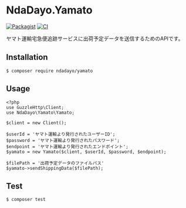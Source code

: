 # NdaDayo.Yamato

[![Packagist](https://img.shields.io/badge/packagist-v1.0-blue.svg)](https://packagist.org/packages/ndaDayo/nextengine)
[![CI](https://github.com/ndaDayo/yamato/actions/workflows/ci.yml/badge.svg)](https://github.com/ndaDayo/yamato/actions/workflows/ci.yml)

ヤマト運輸宅急便追跡サービスに出荷予定データを送信するためのAPIです。

## Installation

```
$ composer require ndadayo/yamato
```

## Usage

```
<?php 
use GuzzleHttp\Client;
use NdaDayo\Yamato\Yamato;

$client = new Client();

$userId = 'ヤマト運輸より発行されたユーザーID';
$password = 'ヤマト運輸より発行されたパスワード';
$endpoint = 'ヤマト運輸より発行されたエンドポイント';
$yamato = new Yamato($client, $userId, $password, $endpoint);

$filePath = '出荷予定データのファイルパス'
$yamato->sendShippingData($filePath);
```

## Test

```
$ composer test
```